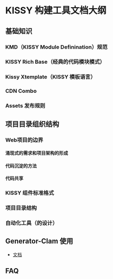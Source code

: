 # KISSY 构建工具文档大纲

## 基础知识

### KMD（KISSY Module Definination）规范

### KISSY Rich Base（经典的代码模块模式）

### Kissy Xtemplate（KISSY 模板语言）

### CDN Combo

### Assets 发布规则

## 项目目录组织结构

### Web项目的边界

#### 涌现式的需求和项目架构的形成

#### 代码沉淀的方法

#### 代码共享

### KISSY 组件标准格式

### 项目目录结构

### 自动化工具（的设计）

## Generator-Clam 使用
    
- [文档](../README.md)

## FAQ